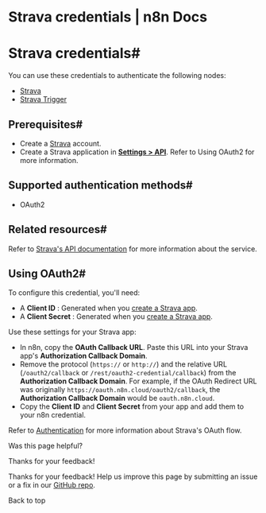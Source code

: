 # Strava credentials | n8n Docs

[ ](https://github.com/n8n-io/n8n-docs/edit/main/docs/integrations/builtin/credentials/strava.md "Edit this page")

# Strava credentials#

You can use these credentials to authenticate the following nodes:

  * [Strava](../../app-nodes/n8n-nodes-base.strava/)
  * [Strava Trigger](../../trigger-nodes/n8n-nodes-base.stravatrigger/)

## Prerequisites#

  * Create a [Strava](https://strava.com) account.
  * Create a Strava application in [**Settings > API**](https://www.strava.com/settings/api). Refer to Using OAuth2 for more information.

## Supported authentication methods#

  * OAuth2

## Related resources#

Refer to [Strava's API documentation](https://developers.strava.com/docs/reference/) for more information about the service.

## Using OAuth2#

To configure this credential, you'll need:

  * A **Client ID** : Generated when you [create a Strava app](https://developers.strava.com/docs/getting-started/#account).
  * A **Client Secret** : Generated when you [create a Strava app](https://developers.strava.com/docs/getting-started/#account).

Use these settings for your Strava app:

  * In n8n, copy the **OAuth Callback URL**. Paste this URL into your Strava app's **Authorization Callback Domain**.
  * Remove the protocol (`https://` or `http://`) and the relative URL (`/oauth2/callback` or `/rest/oauth2-credential/callback`) from the **Authorization Callback Domain**. For example, if the OAuth Redirect URL was originally `https://oauth.n8n.cloud/oauth2/callback`, the **Authorization Callback Domain** would be `oauth.n8n.cloud`.
  * Copy the **Client ID** and **Client Secret** from your app and add them to your n8n credential.

Refer to [Authentication](https://developers.strava.com/docs/authentication/) for more information about Strava's OAuth flow.

Was this page helpful? 

Thanks for your feedback! 

Thanks for your feedback! Help us improve this page by submitting an issue or a fix in our [GitHub repo](https://github.com/n8n-io/n8n-docs). 

Back to top